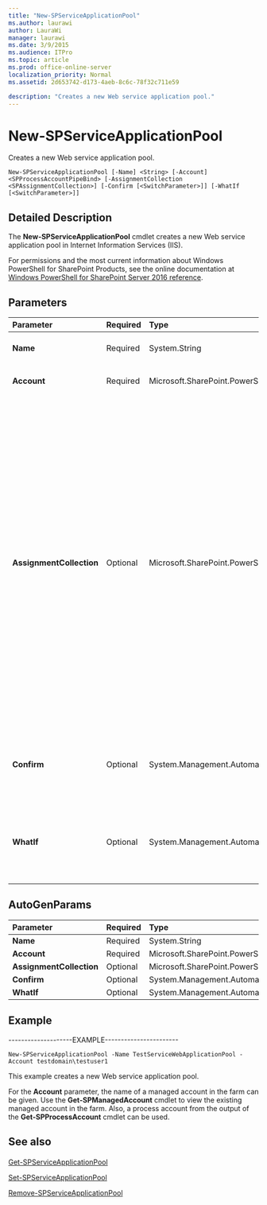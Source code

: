 ```yaml
---
title: "New-SPServiceApplicationPool"
ms.author: laurawi
author: LauraWi
manager: laurawi
ms.date: 3/9/2015
ms.audience: ITPro
ms.topic: article
ms.prod: office-online-server
localization_priority: Normal
ms.assetid: 2d653742-d173-4aeb-8c6c-78f32c711e59

description: "Creates a new Web service application pool."
---
```


# New-SPServiceApplicationPool

Creates a new Web service application pool.
  
```
New-SPServiceApplicationPool [-Name] <String> [-Account] <SPProcessAccountPipeBind> [-AssignmentCollection <SPAssignmentCollection>] [-Confirm [<SwitchParameter>]] [-WhatIf [<SwitchParameter>]]
```

## Detailed Description

The **New-SPServiceApplicationPool** cmdlet creates a new Web service application pool in Internet Information Services (IIS). 
  
For permissions and the most current information about Windows PowerShell for SharePoint Products, see the online documentation at [Windows PowerShell for SharePoint Server 2016 reference](https://go.microsoft.com/fwlink/p/?LinkId=671715).
  
## Parameters

|**Parameter**|**Required**|**Type**|**Description**|
|:-----|:-----|:-----|:-----|
|**Name** <br/> |Required  <br/> |System.String  <br/> |Specifies the name of the new Web service application pool.  <br/> |
|**Account** <br/> |Required  <br/> |Microsoft.SharePoint.PowerShell.SPProcessAccountPipeBind  <br/> |Specifies the credentials that will be the identity of the new application pool.  <br/> |
|**AssignmentCollection** <br/> |Optional  <br/> |Microsoft.SharePoint.PowerShell.SPAssignmentCollection  <br/> |Manages objects for the purpose of proper disposal. Use of objects, such as **SPWeb** or **SPSite**, can use large amounts of memory and use of these objects in Windows PowerShell scripts requires proper memory management. Using the **SPAssignment** object, you can assign objects to a variable and dispose of the objects after they are needed to free up memory. When **SPWeb**, **SPSite**, or **SPSiteAdministration** objects are used, the objects are automatically disposed of if an assignment collection or the **Global** parameter is not used.  <br/> > [!NOTE]> When the **Global** parameter is used, all objects are contained in the global store. If objects are not immediately used, or disposed of by using the **Stop-SPAssignment** command, an out-of-memory scenario can occur.           |
|**Confirm** <br/> |Optional  <br/> |System.Management.Automation.SwitchParameter  <br/> |Prompts you for confirmation before executing the command. For more information, type the following command: **get-help about_commonparameters** <br/> |
|**WhatIf** <br/> |Optional  <br/> |System.Management.Automation.SwitchParameter  <br/> |Displays a message that describes the effect of the command instead of executing the command. For more information, type the following command: **get-help about_commonparameters** <br/> |
   
## AutoGenParams

|**Parameter**|**Required**|**Type**|**Description**|
|:-----|:-----|:-----|:-----|
|**Name** <br/> |Required  <br/> |System.String  <br/> ||
|**Account** <br/> |Required  <br/> |Microsoft.SharePoint.PowerShell.SPProcessAccountPipeBind  <br/> ||
|**AssignmentCollection** <br/> |Optional  <br/> |Microsoft.SharePoint.PowerShell.SPAssignmentCollection  <br/> ||
|**Confirm** <br/> |Optional  <br/> |System.Management.Automation.SwitchParameter  <br/> ||
|**WhatIf** <br/> |Optional  <br/> |System.Management.Automation.SwitchParameter  <br/> ||
   
## Example

--------------------EXAMPLE-----------------------
  
```
New-SPServiceApplicationPool -Name TestServiceWebApplicationPool -Account testdomain\testuser1
```

This example creates a new Web service application pool. 
  
For the **Account** parameter, the name of a managed account in the farm can be given. Use the **Get-SPManagedAccount** cmdlet to view the existing managed account in the farm. Also, a process account from the output of the **Get-SPProcessAccount** cmdlet can be used. 
  
## See also

#### 

[Get-SPServiceApplicationPool](get-spserviceapplicationpool.md)
  
[Set-SPServiceApplicationPool](set-spserviceapplicationpool.md)
  
[Remove-SPServiceApplicationPool](remove-spserviceapplicationpool.md)

